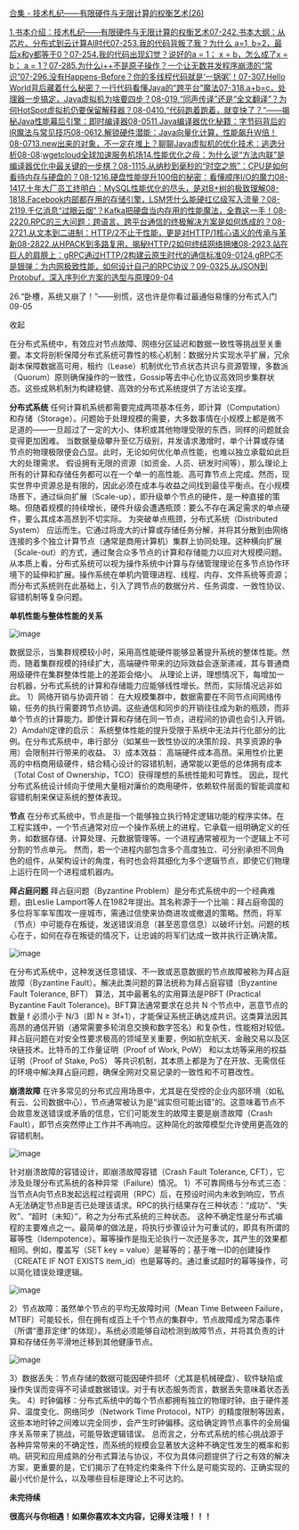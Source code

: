 [合集 - 技术札纪——有限硬件与无限计算的权衡艺术(26)](https://github.com)

[1.书本介绍：技术札纪——有限硬件与无限计算的权衡艺术07-24](https://github.com/poemyang/p/19002322)[2.书本大纲：从芯片、分布式到云计算AI时代07-25](https://github.com/poemyang/p/19004265)[3.我的代码背叛了我？为什么 a=1, b=2，最后x和y都等于0？07-25](https://github.com/poemyang/p/19004704)[4.我的代码出现幻觉？说好的a = 1； x = b，怎么成了x = b； a = 1？07-28](https://github.com/poemyang/p/19008983)[5.为什么i++不是原子操作？一个让无数并发程序崩溃的“常识”07-29](https://github.com/poemyang/p/19010948)[6.没有Happens-Before？你的多线程代码就是‘一锅粥’！07-30](https://github.com/poemyang/p/19012883)[7.Hello World背后藏着什么秘密？一行代码看懂Java的“跨平台”魔法07-31](https://github.com/poemyang/p/19014740)[8.a+b=c，处理器一步搞定，Java虚拟机为啥要四步？08-01](https://github.com/poemyang/p/19016482)[9.“同声传译”还是“全文翻译”？为何HotSpot虚拟机仍要保留解释器？08-04](https://github.com/poemyang/p/19020937)[10.“代码跑着跑着，就变快了？”——揭秘Java性能幕后引擎：即时编译器08-05](https://github.com/poemyang/p/19022518)[11.Java编译器优化秘籍：字节码背后的IR魔法与常见技巧08-06](https://github.com/poemyang/p/19024509)[12.解锁硬件潜能：Java向量化计算，性能飙升W倍！08-07](https://github.com/poemyang/p/19026352)[13.new出来的对象，不一定在堆上？聊聊Java虚拟机的优化技术：逃逸分析08-08](https://github.com/poemyang/p/19027777):[wgetcloud全球加速服务机场](https://wa7.org)[14.性能优化之母：为什么说“方法内联”是编译器优化中最关键的一步棋？08-11](https://github.com/poemyang/p/19031406)[15.从纳秒到毫秒的“时空之旅”：CPU是如何看待内存与硬盘的？08-12](https://github.com/poemyang/p/19033086)[16.硬盘性能提升100倍的秘密：看懂顺序I/O的魔力08-14](https://github.com/poemyang/p/19038725)[17.十年大厂员工终明白：MySQL性能优化的尽头，是对B+树的极致理解08-18](https://github.com/poemyang/p/19043960)[18.Facebook内部都在用的存储引擎，LSM凭什么能硬扛亿级写入流量？08-21](https://github.com/poemyang/p/19050442)[19.千亿消息“过眼云烟”？Kafka把硬盘当内存用的性能魔法，全靠这一手！08-22](https://github.com/poemyang/p/19052513)[20.RPC的三大问题：跨语言、跨平台通信的终极解决方案是如何炼成的？08-27](https://github.com/poemyang/p/19060527)[21.从文本到二进制：HTTP/2不止于性能，更是对HTTP/1核心语义的传承与革新08-28](https://github.com/poemyang/p/19061836)[22.从HPACK到多路复用，揭秘HTTP/2如何终结网络拥堵08-29](https://github.com/poemyang/p/19063734)[23.站在巨人的肩膀上：gRPC通过HTTP/2构建云原生时代的通信标准09-01](https://github.com/poemyang/p/19068100)[24.gRPC不是银弹：为内网极致性能，如何设计自己的RPC协议？09-03](https://github.com/poemyang/p/19071487)[25.从JSON到Protobuf，深入序列化方案的选型与原理09-04](https://github.com/poemyang/p/19073206)

26.“卧槽，系统又崩了！”——别慌，这也许是你看过最通俗易懂的分布式入门09-05

收起

在分布式系统中，有效应对节点故障、网络分区延迟和数据一致性等挑战至关重要。本文将剖析保障分布式系统可靠性的核心机制：数据分片实现水平扩展，冗余副本保障数据高可用，租约（Lease）机制优化节点状态共识与资源管理，多数派（Quorum）原则确保操作的一致性，Gossip等去中心化协议高效同步集群状态。这些成熟机制为构建稳健、高效的分布式系统提供了方法论支撑。

**分布式系统**
任何计算机系统都需要完成两项基本任务，即计算（Computation）和存储（Storage）。问题始于处理规模的需要，大多数事情在小规模上都是微不足道的——一旦超过了一定的大小、体积或其他物理受限的东西，同样的问题就会变得更加困难。 当数据量级攀升至亿万级别，并发请求激增时，单个计算或存储节点的物理极限便会凸显。此时，无论如何优化单点性能，也难以独立承载如此巨大的处理需求。
假设拥有无限的资源（如资金、人员、研发时间等），那么理论上所有的计算和存储任务都可以在一个单一的高性能、高可靠节点上完成。然而，现实世界中资源总是有限的，因此必须在成本与收益之间找到最佳平衡点。在小规模场景下，通过纵向扩展（Scale-up），即升级单个节点的硬件，是一种直接的策略。但随着规模的持续增长，硬件升级会遭遇瓶颈：要么不存在满足需求的单点硬件，要么其成本高昂到不切实际。
为突破单点瓶颈，分布式系统（Distributed System） 应运而生。它通过将庞大的计算或存储任务分解，并将其分散到由网络连接的多个独立计算节点（通常是商用计算机）集群上协同处理。这种横向扩展（Scale-out）的方式，通过聚合众多节点的计算和存储能力以应对大规模问题。
从本质上看，分布式系统可以视为操作系统中计算与存储管理理论在多节点协作环境下的延伸和扩展。操作系统在单机内管理进程、线程、内存、文件系统等资源；而分布式系统则在此基础上，引入了跨节点的数据分片、任务调度、一致性协议、容错机制等复杂问题。

**单机性能与整体性能的关系**

![image](https://img2024.cnblogs.com/blog/757914/202509/757914-20250905093145355-455828519.png)

数据显示，当集群规模较小时，采用高性能硬件能够显著提升系统的整体性能。然而，随着集群规模的持续扩大，高端硬件带来的边际效益会逐渐递减，其与普通商用级硬件在集群整体性能上的差距会缩小。
从理论上讲，理想情况下，每增加一台机器，分布式系统的计算和存储能力应能够线性增长。然而，实际情况远非如此。
1）网络开销与协调开销： 在大规模集群中，数据需要在不同节点间网络传输，任务的执行需要跨节点协调。这些通信和同步的开销往往成为新的瓶颈，而非单个节点的计算能力。即使计算和存储在同一节点，进程间的协调也会引入开销。
2）Amdahl定律的启示： 系统整体性能的提升受限于系统中无法并行化部分的比例。在分布式系统中，串行部分（如某些一致性协议的决策阶段、共享资源的争用）会限制并行带来的收益。
3）成本效益： 高端硬件成本高昂。采用性价比更高的中档商用级硬件，结合精心设计的容错机制，通常能以更低的总体拥有成本（Total Cost of Ownership，TCO）获得理想的系统性能和可靠性。
因此，现代分布式系统设计倾向于使用大量相对廉价的商用硬件，依赖软件层面的智能调度和容错机制来保证系统的整体表现。

**节点**
在分布式系统中，节点是指一个能够独立执行特定逻辑功能的程序实体。在工程实践中，一个节点通常对应一个操作系统上的进程，它承载一组明确定义的任务，如数据存储、计算处理、元数据管理等。一个进程通常被视为一个逻辑上不可分割的节点单元。
然而，若一个进程内部包含多个高度独立、可分别承担不同角色的组件，从架构设计的角度，有时也会将其细化为多个逻辑节点，即使它们物理上运行在同一个进程或机器内。

**拜占庭问题**
拜占庭问题（Byzantine Problem）是分布式系统中的一个经典难题，由Leslie Lamport等人在1982年提出。其名称源于一个比喻：拜占庭帝国的多位将军率军围攻一座城市，需通过信使来协商进攻或撤退的策略。然而，将军（节点）中可能存在叛徒，发送错误消息（甚至恶意信息）以破坏计划。问题的核心在于，如何在存在叛徒的情况下，让忠诚的将军们达成一致并执行正确决策。

![image]()

在分布式系统中，这种发送任意错误、不一致或恶意数据的节点故障被称为拜占庭故障（Byzantine Fault）。解决此类问题的算法统称为拜占庭容错（Byzantine Fault Tolerance, BFT） 算法，其中最著名的实用算法是PBFT (Practical Byzantine Fault Tolerance)。BFT算法通常要求在总共 N 个节点中，恶意节点的数量 f 必须小于 N/3（即 N ≥ 3f+1），才能保证系统正确达成共识。这类算法因其高昂的通信开销（通常需要多轮消息交换和数字签名）和复杂性，性能相对较低。
拜占庭问题在对安全性要求极高的领域至关重要，例如航空航天、金融交易以及区块链技术。比特币的工作量证明（Proof of Work, PoW） 和以太坊等采用的权益证明（Proof of Stake, PoS） 等共识机制，其本质上都是为了在开放、无需信任的环境中解决拜占庭问题，确保全网对交易记录的一致性和不可篡改性。

**崩溃故障**
在许多常见的分布式应用场景中，尤其是在受控的企业内部环境（如私有云、公司数据中心），节点通常被认为是“诚实但可能出错”的。这意味着节点不会故意发送错误或矛盾的信息，它们可能发生的故障主要是崩溃故障（Crash Fault），即节点突然停止工作并不再响应。这种简化的故障模型允许使用更高效的容错机制。

![image]()

针对崩溃故障的容错设计，即崩溃故障容错（Crash Fault Tolerance, CFT），它涉及处理分布式系统的各种异常（Failure）情况。
1）不可靠网络与分布式三态：当节点A向节点B发起远程过程调用（RPC）后，在预设时间内未收到响应，节点A无法确定节点B是否已处理该请求。RPC的执行结果存在三种状态：“成功”、“失败”、“超时（未知）”，称之为分布式系统的三种状态。
这种不确定性是分布式编程的主要难点之一。最简单的做法是，将执行步骤设计为可重试的，即具有所谓的幂等性（Idempotence）。幂等操作是指无论执行一次还是多次，其产生的效果都相同。例如，覆盖写（SET key = value）是幂等的；基于唯一ID的创建操作（CREATE IF NOT EXISTS item\_id）也是幂等的。通过重试超时的幂等操作，可以简化错误处理逻辑。

![image]()

2）节点故障：虽然单个节点的平均无故障时间（Mean Time Between Failure，MTBF）可能较长，但在拥有成百上千个节点的集群中，节点故障成为常态事件（所谓“墨菲定律”的体现）。系统必须能够自动检测到故障节点，并将其负责的计算和存储任务平滑地迁移到其他健康节点。

![image]()

3）数据丢失：节点存储的数据可能因硬件损坏（尤其是机械硬盘）、软件缺陷或操作失误而变得不可读或数据错误。对于有状态服务而言，数据丢失意味着状态丢失。
4）时钟偏移：分布式系统中的每个节点都拥有独立的物理时钟。由于硬件差异、温度变化、网络同步（Network Time Protocol，NTP）的精度限制等因素，这些本地时钟之间难以完全同步，会产生时钟偏移。这给确定跨节点事件的全局偏序关系带来了挑战，可能导致逻辑错误。
总而言之，分布式系统的核心挑战源于各种异常带来的不确定性，而系统的规模会显著放大这种不确定性发生的概率和影响。研究和应用成熟的分布式算法与协议，不仅为具体问题提供了行之有效的解决方案，更重要的是，它们揭示了在特定约束条件下什么是可能实现的、正确实现的最小代价是什么，以及哪些目标是理论上不可达的。

**未完待续**

**很高兴与你相遇！如果你喜欢本文内容，记得关注哦！！！**
